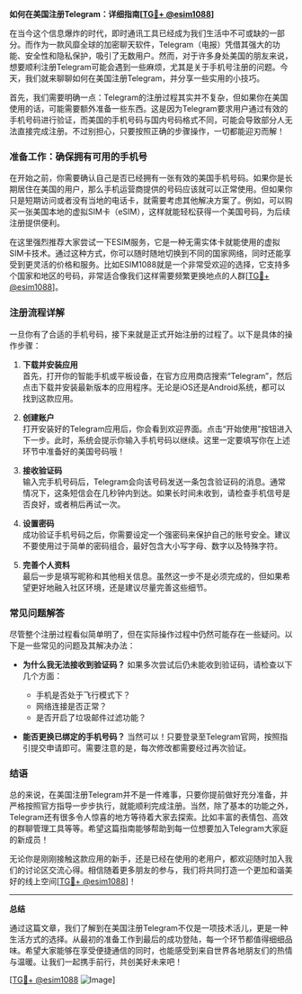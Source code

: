 **如何在美国注册Telegram：详细指南[[TG💪+ @esim1088](https://t.me/s/esim1088)]**

在当今这个信息爆炸的时代，即时通讯工具已经成为我们生活中不可或缺的一部分。而作为一款风靡全球的加密聊天软件，Telegram（电报）凭借其强大的功能、安全性和隐私保护，吸引了无数用户。然而，对于许多身处美国的朋友来说，想要顺利注册Telegram可能会遇到一些麻烦，尤其是关于手机号注册的问题。今天，我们就来聊聊如何在美国注册Telegram，并分享一些实用的小技巧。

首先，我们需要明确一点：Telegram的注册过程其实并不复杂，但如果你在美国使用的话，可能需要额外准备一些东西。这是因为Telegram要求用户通过有效的手机号码进行验证，而美国的手机号码与国内号码格式不同，可能会导致部分人无法直接完成注册。不过别担心，只要按照正确的步骤操作，一切都能迎刃而解！

### 准备工作：确保拥有可用的手机号

在开始之前，你需要确认自己是否已经拥有一张有效的美国手机号码。如果你是长期居住在美国的用户，那么手机运营商提供的号码应该就可以正常使用。但如果你只是短期访问或者没有当地的电话卡，就需要考虑其他解决方案了。例如，可以购买一张美国本地的虚拟SIM卡（eSIM），这样就能轻松获得一个美国号码，为后续注册提供便利。

在这里强烈推荐大家尝试一下ESIM服务，它是一种无需实体卡就能使用的虚拟SIM卡技术。通过这种方式，你可以随时随地切换到不同的国家网络，同时还能享受到更灵活的价格和服务。比如ESIM1088就是一个非常受欢迎的选择，它支持多个国家和地区的号码，非常适合像我们这样需要频繁更换地点的人群[[TG💪+ @esim1088](https://t.me/s/esim1088)]。

### 注册流程详解

一旦你有了合适的手机号码，接下来就是正式开始注册的过程了。以下是具体的操作步骤：

1. **下载并安装应用**  
   首先，打开你的智能手机或平板设备，在官方应用商店搜索“Telegram”，然后点击下载并安装最新版本的应用程序。无论是iOS还是Android系统，都可以找到这款应用。

2. **创建账户**  
   打开安装好的Telegram应用后，你会看到欢迎界面。点击“开始使用”按钮进入下一步。此时，系统会提示你输入手机号码以继续。这里一定要填写你在上述环节中准备好的美国号码哦！

3. **接收验证码**  
   输入完手机号码后，Telegram会向该号码发送一条包含验证码的消息。通常情况下，这条短信会在几秒钟内到达。如果长时间未收到，请检查手机信号是否良好，或者稍后再试一次。

4. **设置密码**  
   成功验证手机号码之后，你需要设定一个强密码来保护自己的账号安全。建议不要使用过于简单的密码组合，最好包含大小写字母、数字以及特殊字符。

5. **完善个人资料**  
   最后一步是填写昵称和其他相关信息。虽然这一步不是必须完成的，但如果希望更好地融入社区环境，还是建议尽量完善这些细节。

### 常见问题解答

尽管整个注册过程看似简单明了，但在实际操作过程中仍然可能存在一些疑问。以下是一些常见的问题及其解决办法：

- **为什么我无法接收到验证码？**
  如果多次尝试后仍未能收到验证码，请检查以下几个方面：
  - 手机是否处于飞行模式下？
  - 网络连接是否正常？
  - 是否开启了垃圾邮件过滤功能？

- **能否更换已绑定的手机号码？**
  当然可以！只要登录至Telegram官网，按照指引提交申请即可。需要注意的是，每次修改都需要经过再次验证。

### 结语

总的来说，在美国注册Telegram并不是一件难事，只要你提前做好充分准备，并严格按照官方指导一步步执行，就能顺利完成注册。当然，除了基本的功能之外，Telegram还有很多令人惊喜的地方等待着大家去探索。比如丰富的表情包、高效的群聊管理工具等等。希望这篇指南能够帮助到每一位想要加入Telegram大家庭的新成员！

无论你是刚刚接触这款应用的新手，还是已经在使用的老用户，都欢迎随时加入我们的讨论区交流心得。相信随着更多朋友的参与，我们将共同打造一个更加和谐美好的线上空间[[TG💪+ @esim1088](https://t.me/s/esim1088)]！

---

**总结**

通过这篇文章，我们了解到在美国注册Telegram不仅是一项技术活儿，更是一种生活方式的选择。从最初的准备工作到最后的成功登陆，每一个环节都值得细细品味。希望大家能够在享受便捷通信的同时，也能感受到来自世界各地朋友们的热情与温暖。让我们一起携手前行，共创美好未来吧！

[[TG💪+ @esim1088](https://t.me/s/esim1088) ![Image](https://i.postimg.cc/4NQfJmqS/Snipaste-2025-05-13-00-14-12.png)]
